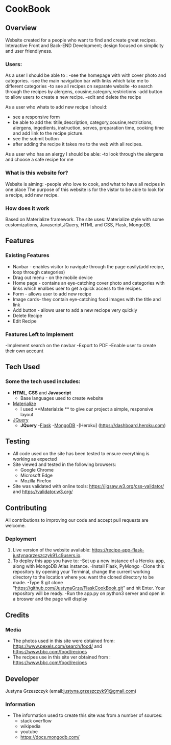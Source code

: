 
# CookBook
 
## Overview
Website created for a people who want to find and create great recipes.
Interactive Front and Back-END Development; design focused on simplicity and user friendlyness.

### Users:
As a user I should be able to :
-see the homepage with with cover photo and categories.
-see the main navigation bar with links which take me to different categories
-to see all recipes on separate website
-to search through the recipes by alergens, cousine,category,restrictions
-add button to allow users to create a new recipe.
-edit and delete the recipe  

As a user who whats to add new recipe I should:
- see a responsive form
- be able to add the: titile,description, category,cousine,rectrictions, alergens, ingedients, instruction, serves, preparation time, cooking time and add link to the recipe picture.
- see the submit button
- after adding the recipe it takes me to the web with all recipes.

As a user who has an alergy I should be able:
-to look through the alergens and choose a safe recipe for me


### What is this website for?
Website is aiming:
-people who love to cook, and what to have all recipes in one place
The purpose of this website is for the vistor to be able to look for a recipe, add new recipe.
 

### How does it work
Based on Materialize framework.
The site uses: Materialize style with some customizations, Javascript,JQuery, HTML and CSS, Flask, MongoDB.

## Features
 
### Existing Features
- Navbar - enables visitor to navigate through the page easily(add recipe, loop through categories)
- Drag out menu - on the mobile device
- Home page - contains an eye-catching cover photo and categories with links which enalbes user to get a quick access to the recipes.
- Form - allows user to add new recipe
- Image cards- they contain eye-catching food images with the title and link 
- Add button - allows user to add a new reciope very quickly 
- Delete Recipe
- Edit Recipe


### Features Left to Implement
-Implement search on the navbar
-Export to PDF
-Enable user to create their own account


## Tech Used

### Some the tech used includes:
- **HTML**, **CSS** and **Javascript** 
  - Base languages used to create website
- [Materialize](https://materializecss.com/)
    - I used **Materialzie ** to give our project a simple, responsive layout
- [JQuery](https://jquery.com)
    - **JQuery** 
-[Flask](http://flask.pocoo.org/)
-[MongoDB](https://www.mongodb.com/)
-[Heroku] (https://dashboard.heroku.com)

## Testing
- All code used on the site has been tested to ensure everything is working as expected
- Site viewed and tested in the following browsers:
  - Google Chrome
  - Microsoft Edge
  - Mozilla Firefox
- Site was validated with online tools: https://jigsaw.w3.org/css-validator/ and https://validator.w3.org/


## Contributing
All contributions to improving our code and accept pull requests are welcome.
 
### Deployment
1. Live version of the website available: https://recipe-app-flask-justynagrzeszczyk91.c9users.io.
2. To deploy this app you have to:
-Set up a new instance of a Heroku app, along with MongoDB Atlas instance.
-Install Flask, PyMongo
-Clone this repository by opening your Terminal, change the current working directory to the location where you want the cloned directory to be made.
-Type $ git clone "https://github.com/JustynaGrze/FlaskCookBook.git" and hit Enter. Your repository will be ready.
-Run the app.py on python3 server and open in a broswer and the page will display

## Credits

### Media
- The photos used in this site were obtained from: https://www.pexels.com/search/food/ and https://www.bbc.com/food/recipes
- The recipes use in this site ver obtained from : https://www.bbc.com/food/recipes


## Developer
Justyna Grzeszczyk (email:justyna.grzeszczyk91@gmail.com)


### Information
- The information used to create this site was from a number of sources:
    - stack overflow
    - wikipedia
    - youtube
    - https://docs.mongodb.com/
   

